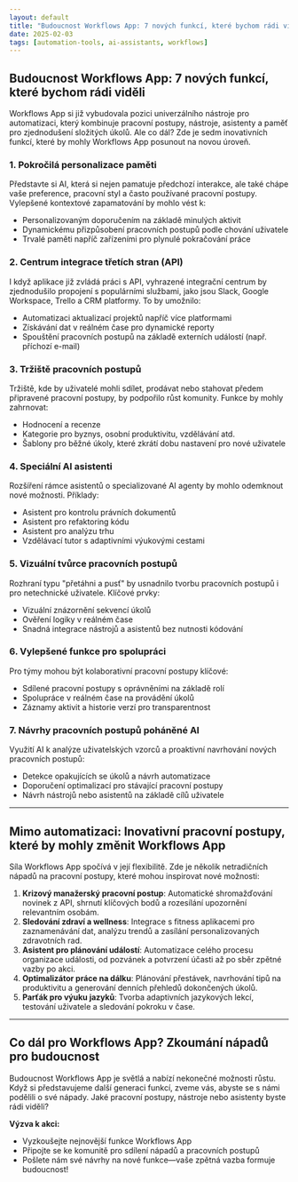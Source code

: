 ```yaml
---
layout: default
title: "Budoucnost Workflows App: 7 nových funkcí, které bychom rádi viděli"
date: 2025-02-03
tags: [automation-tools, ai-assistants, workflows]
---
```


## Budoucnost Workflows App: 7 nových funkcí, které bychom rádi viděli

Workflows App si již vybudovala pozici univerzálního nástroje pro automatizaci, který kombinuje pracovní postupy, nástroje, asistenty a paměť pro zjednodušení složitých úkolů. Ale co dál? Zde je sedm inovativních funkcí, které by mohly Workflows App posunout na novou úroveň.

### 1. **Pokročilá personalizace paměti**
Představte si AI, která si nejen pamatuje předchozí interakce, ale také chápe vaše preference, pracovní styl a často používané pracovní postupy. Vylepšené kontextové zapamatování by mohlo vést k:
- Personalizovaným doporučením na základě minulých aktivit
- Dynamickému přizpůsobení pracovních postupů podle chování uživatele
- Trvalé paměti napříč zařízeními pro plynulé pokračování práce

### 2. **Centrum integrace třetích stran (API)**
I když aplikace již zvládá práci s API, vyhrazené integrační centrum by zjednodušilo propojení s populárními službami, jako jsou Slack, Google Workspace, Trello a CRM platformy. To by umožnilo:
- Automatizaci aktualizací projektů napříč více platformami
- Získávání dat v reálném čase pro dynamické reporty
- Spouštění pracovních postupů na základě externích událostí (např. příchozí e-mail)

### 3. **Tržiště pracovních postupů**
Tržiště, kde by uživatelé mohli sdílet, prodávat nebo stahovat předem připravené pracovní postupy, by podpořilo růst komunity. Funkce by mohly zahrnovat:
- Hodnocení a recenze
- Kategorie pro byznys, osobní produktivitu, vzdělávání atd.
- Šablony pro běžné úkoly, které zkrátí dobu nastavení pro nové uživatele

### 4. **Speciální AI asistenti**
Rozšíření rámce asistentů o specializované AI agenty by mohlo odemknout nové možnosti. Příklady:
- Asistent pro kontrolu právních dokumentů
- Asistent pro refaktoring kódu
- Asistent pro analýzu trhu
- Vzdělávací tutor s adaptivními výukovými cestami

### 5. **Vizuální tvůrce pracovních postupů**
Rozhraní typu "přetáhni a pusť" by usnadnilo tvorbu pracovních postupů i pro netechnické uživatele. Klíčové prvky:
- Vizuální znázornění sekvencí úkolů
- Ověření logiky v reálném čase
- Snadná integrace nástrojů a asistentů bez nutnosti kódování

### 6. **Vylepšené funkce pro spolupráci**
Pro týmy mohou být kolaborativní pracovní postupy klíčové:
- Sdílené pracovní postupy s oprávněními na základě rolí
- Spolupráce v reálném čase na provádění úkolů
- Záznamy aktivit a historie verzí pro transparentnost

### 7. **Návrhy pracovních postupů poháněné AI**
Využití AI k analýze uživatelských vzorců a proaktivní navrhování nových pracovních postupů:
- Detekce opakujících se úkolů a návrh automatizace
- Doporučení optimalizací pro stávající pracovní postupy
- Návrh nástrojů nebo asistentů na základě cílů uživatele

---

## Mimo automatizaci: Inovativní pracovní postupy, které by mohly změnit Workflows App

Síla Workflows App spočívá v její flexibilitě. Zde je několik netradičních nápadů na pracovní postupy, které mohou inspirovat nové možnosti:

1. **Krizový manažerský pracovní postup**: Automatické shromažďování novinek z API, shrnutí klíčových bodů a rozesílání upozornění relevantním osobám.
2. **Sledování zdraví a wellness**: Integrace s fitness aplikacemi pro zaznamenávání dat, analýzu trendů a zasílání personalizovaných zdravotních rad.
3. **Asistent pro plánování událostí**: Automatizace celého procesu organizace události, od pozvánek a potvrzení účasti až po sběr zpětné vazby po akci.
4. **Optimalizátor práce na dálku**: Plánování přestávek, navrhování tipů na produktivitu a generování denních přehledů dokončených úkolů.
5. **Parťák pro výuku jazyků**: Tvorba adaptivních jazykových lekcí, testování uživatele a sledování pokroku v čase.

---

## Co dál pro Workflows App? Zkoumání nápadů pro budoucnost

Budoucnost Workflows App je světlá a nabízí nekonečné možnosti růstu. Když si představujeme další generaci funkcí, zveme vás, abyste se s námi podělili o své nápady. Jaké pracovní postupy, nástroje nebo asistenty byste rádi viděli?

**Výzva k akci:**
- Vyzkoušejte nejnovější funkce Workflows App
- Připojte se ke komunitě pro sdílení nápadů a pracovních postupů
- Pošlete nám své návrhy na nové funkce—vaše zpětná vazba formuje budoucnost!


